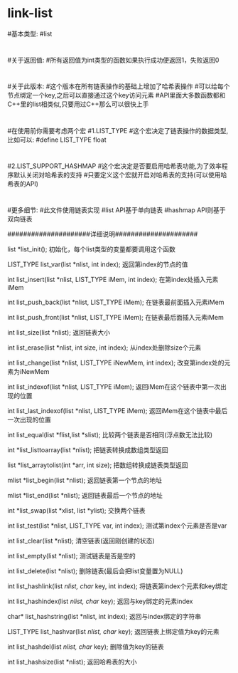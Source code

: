 # link-list
#基本类型:
#list
#
#关于返回值:
#所有返回值为int类型的函数如果执行成功便返回1，失败返回0
#
#关于此版本:
#这个版本在所有链表操作的基础上增加了哈希表操作
#可以给每个节点绑定一个key,之后可以直接通过这个key访问元素
#API里面大多数函数都和C++里的list相类似,只要用过C++那么可以很快上手
#
#在使用前你需要考虑两个宏
#1.LIST_TYPE
#这个宏决定了链表操作的数据类型,比如可以: #define LIST_TYPE float
#
#2.LIST_SUPPORT_HASHMAP
#这个宏决定是否要启用哈希表功能,为了效率程序默认关闭对哈希表的支持
#只要定义这个宏就开启对哈希表的支持(可以使用哈希表的API)
#
#更多细节:
#此文件使用链表实现
#list API基于单向链表
#hashmap API则基于双向链表

#####################详细说明#####################

list *list_init();
初始化，每个list类型的变量都要调用这个函数

LIST_TYPE list_var(list *nlist, int index);
返回第index的节点的值

int list_insert(list *nlist, LIST_TYPE iMem, int index);
在第index处插入元素iMem

int list_push_back(list *nlist, LIST_TYPE iMem);
在链表最前面插入元素iMem

int list_push_front(list *nlist, LIST_TYPE iMem);
在链表最后面插入元素iMem

int list_size(list *nlist);
返回链表大小

int list_erase(list *nlist, int size, int index);
从index处删除size个元素

int list_change(list *nlist, LIST_TYPE iNewMem, int index);
改变第index处的元素为iNewMem

int list_indexof(list *nlist, LIST_TYPE iMem);
返回iMem在这个链表中第一次出现的位置

int list_last_indexof(list *nlist, LIST_TYPE iMem);
返回iMem在这个链表中最后一次出现的位置

int list_equal(list *flist,list *slist);
比较两个链表是否相同(浮点数无法比较)

int *list_listtoarray(list *nlist);
把链表转换成数组类型返回

list *list_arraytolist(int *arr, int size);
把数组转换成链表类型返回

mlist *list_begin(list *nlist);
返回链表第一个节点的地址

mlist *list_end(list *nlist);
返回链表最后一个节点的地址

int *list_swap(list *xlist, list *ylist);
交换两个链表

int list_test(list *nlist, LIST_TYPE var, int index);
测试第index个元素是否是var

int list_clear(list *nlist);
清空链表(返回刚创建的状态)

int list_empty(list *nlist);
测试链表是否是空的

int list_delete(list *nlist);
删除链表(最后会把list变量置为NULL)

int list_hashlink(list *nlist, char* key, int index);
将链表第index个元素和key绑定

int list_hashindex(list *nlist, char* key);
返回与key绑定的元素index

char* list_hashstring(list *nlist, int index);
返回与index绑定的字符串

LIST_TYPE list_hashvar(list *nlist, char* key);
返回链表上绑定值为key的元素

int list_hashdel(list *nlist, char* key);
删除值为key的链表

int list_hashsize(list *nlist);
返回哈希表的大小

